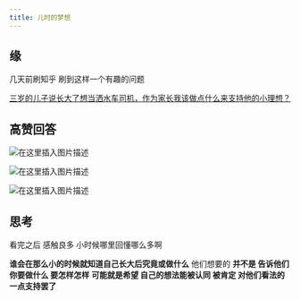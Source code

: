 ```yaml
---
title: 儿时的梦想
---
```


## 缘

几天前刷知乎 刷到这样一个有趣的问题

[三岁的儿子说长大了想当洒水车司机，作为家长我该做点什么来支持他的小理想？](https://www.zhihu.com/question/379988091/answer/1087711146)

## 高赞回答

![在这里插入图片描述](https://img-blog.csdnimg.cn/20200324155044787.png?x-oss-process=image/watermark,type_ZmFuZ3poZW5naGVpdGk,shadow_10,text_aHR0cHM6Ly9ibG9nLmNzZG4ubmV0L3dlaXhpbl80MzA2OTAxOA==,size_16,color_FFFFFF,t_70)

![在这里插入图片描述](https://img-blog.csdnimg.cn/20200324160351818.png?x-oss-process=image/watermark,type_ZmFuZ3poZW5naGVpdGk,shadow_10,text_aHR0cHM6Ly9ibG9nLmNzZG4ubmV0L3dlaXhpbl80MzA2OTAxOA==,size_16,color_FFFFFF,t_70)

![在这里插入图片描述](https://img-blog.csdnimg.cn/20200324160203479.png?x-oss-process=image/watermark,type_ZmFuZ3poZW5naGVpdGk,shadow_10,text_aHR0cHM6Ly9ibG9nLmNzZG4ubmV0L3dlaXhpbl80MzA2OTAxOA==,size_16,color_FFFFFF,t_70)

## 思考

看完之后 感触良多 小时候哪里回懂哪么多啊 

**谁会在那么小的时候就知道自己长大后究竟或做什么** 他们想要的 **并不是 告诉他们 你要做什么 要怎样怎样**
**可能就是希望 自己的想法能被认同 被肯定 对他们看法的一点支持罢了**

